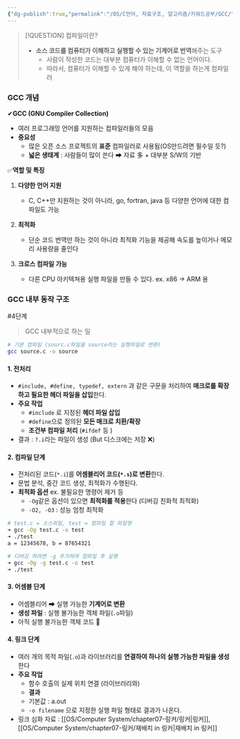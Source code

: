 ```yaml
---
{"dg-publish":true,"permalink":"/OS/C언어, 자료구조, 알고리즘/키워드공부/GCC/","noteIcon":"","created":"2025-08-07T17:15:02.617+09:00","updated":"2025-08-18T01:07:53.497+09:00"}
---
```





>[!QUESTION] 컴파일이란?
>- **소스 코드를 컴퓨터가 이해하고 실행할 수 있는 기계어로 번역**해주는 도구
>	- 사람이 작성한 코드는 대부분 컴퓨터가 이해할 수 없는 언어이다.
>	- 따라서, 컴퓨터가 이해할 수 있게 해야 하는데, 이 역할을 하는게 컴파일러


### GCC 개념 

✔**GCC (GNU Compiler Collection)**
- 여러 프로그래밍 언어를 지원하는 컴파일러들의 모음 
- **중요성** 
	- 많은 오픈 소스 프로젝트의 **표준** 컴파일러로 사용됨(OS만드려면 필수일 듯?)
	- **넓은 생태계**  : 사람들이 많이 쓴다 ➡ 자료 多 + 대부분 S/W의  기반 


✅**역할 및 특징** 
1. **다양한 언어 지원** 
	- C, C++만 지원하는 것이 아니라, go, fortran, java 등 다양한 언어에 대한 컴파일도 가능 
	  
2. **최적화**
	- 단순 코드 번역만 하는 것이 아니라 최적화 기능을 제공해 속도를 높이거나 메모리 사용량을 줄인다 
	  
3. **크로스 컴파일 가능**
	- 다른 CPU 아키텍쳐용 실행 파일을 만들 수 있다. ex. x86 -> ARM 용



### GCC 내부 동작 구조 
#4단계 

>GCC 내부적으로 하는 일 

```bash
# 기본 컴파일 (sourc.c파일을 source라는 실행파일로 변환)
gcc source.c -o source 
```

#### 1. 전처리 
- `#include, #define, typedef, extern` 과 같은 구문을 처리하여 **매크로를 확장하고 필요한 헤더 파일을 삽입**한다.
- **주요 작업**
	- `#include` 로 지정된 **헤더 파일 삽입** 
	- `#define`으로 정의된 **모든 매크로 치환/확장**
	- **조건부 컴파일 처리** (`#ifdef` 등 )
- 결과 : `?.i`라는 파일이 생성 (But 디스크에는 저장 ❌)


#### 2. 컴파일 단계
- 전처리된 코드(`*.i`)를 **어셈블리어 코드(`*.s`)로 변환**한다.
- 문법 분석, 중간 코드 생성, 최적화가 수행된다. 
- **최적화 옵션**  ex. 불필요한 명령어 제거 등
	- `-Og`같은 옵션이 있으면 **최적화를 적용**한다  (디버깅 친화적 최적화)
	- `-O2, -O3` : 성능 엄청 최적화 

```bash
# test.c = 소스파일, test = 컴파일 할 파일명 
➜ gcc -Og test.c -o test
➜ ./test
a = 12345678, b = 87654321

# 디버깅 하려면 -g 추가하여 컴파일 후 실행 
➜ gcc -Og -g test.c -o test
➜ ./test
```
	  
#### 3. 어셈블 단계
- 어셈블리어 ➡ 실행 가능한 **기계어로 변환** 
- **생성 파일** : 실행 불가능한 객체 파일(`.o`파일)
- 아직 실행 불가능한 객체 코드 💢
	  
#### 4. 링크 단계
- 여러 개의 목적 파일(`.o`)과 라이브러리를 **연결하여 하나의 실행 가능한 파일을 생성**한다
- **주요 작업**
	- 함수 호출의 실제 위치 연결 (라이브러리와)
	- **결과**
	- 기본값 : a.out 
	- `-o filename` 으로 지정한 실행 파일 형태로 결과가 나온다. 
- 링크 심화 자료 : [[OS/Computer System/chapter07-링커/링커\|링커]], [[OS/Computer System/chapter07-링커/재배치 in 링커\|재배치 in 링커]]

